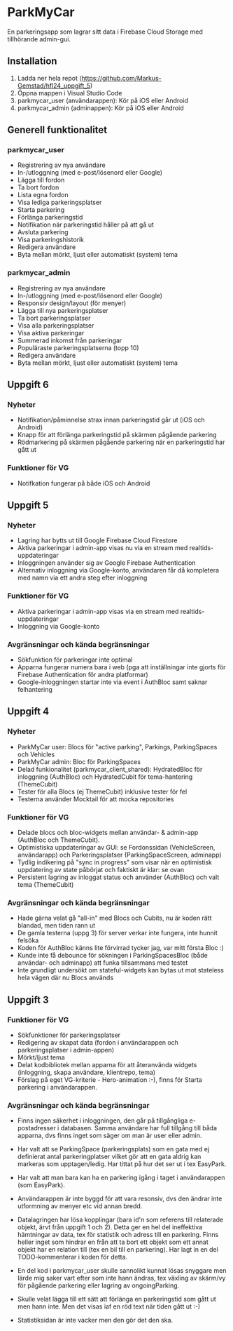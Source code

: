 # ParkMyCar

En parkeringsapp som lagrar sitt data i Firebase Cloud Storage med tillhörande admin-gui.

## Installation

1. Ladda ner hela repot (https://github.com/Markus-Gemstad/hfl24_uppgift_5)
2. Öppna mappen i Visual Studio Code
5. parkmycar_user (användarappen): Kör på iOS eller Android
6. parkmycar_admin (adminappen): Kör på iOS eller Android

## Generell funktionalitet
### parkmycar_user

- Registrering av nya användare
- In-/utloggning (med e-post/lösenord eller Google)
- Lägga till fordon
- Ta bort fordon
- Lista egna fordon
- Visa lediga parkeringsplatser
- Starta parkering
- Förlänga parkeringstid
- Notifikation när parkeringstid håller på att gå ut
- Avsluta parkering
- Visa parkeringshistorik
- Redigera användare
- Byta mellan mörkt, ljust eller automatiskt (system) tema

### parkmycar_admin

- Registrering av nya användare
- In-/utloggning (med e-post/lösenord eller Google)
- Responsiv design/layout (för menyer)
- Lägga till nya parkeringsplatser
- Ta bort parkeringsplatser
- Visa alla parkeringsplatser
- Visa aktiva parkeringar
- Summerad inkomst från parkeringar
- Populäraste parkeringsplatserna (topp 10)
- Redigera användare
- Byta mellan mörkt, ljust eller automatiskt (system) tema

## Uppgift 6
### Nyheter

- Notifikation/påminnelse strax innan parkeringstid går ut (iOS och Android)
- Knapp för att förlänga parkeringstid på skärmen pågående parkering
- Rödmarkering på skärmen pågående parkering när en parkeringstid har gått ut

### Funktioner för VG

- Notifkation fungerar på både iOS och Android

## Uppgift 5
### Nyheter

- Lagring har bytts ut till Google Firebase Cloud Firestore
- Aktiva parkeringar i admin-app visas nu via en stream med realtids-uppdateringar
- Inloggningen använder sig av Google Firebase Authentication
- Alternativ inloggning via Google-konto, användaren får då kompletera med namn via ett andra steg efter inloggning

### Funktioner för VG

- Aktiva parkeringar i admin-app visas via en stream med realtids-uppdateringar
- Inloggning via Google-konto

### Avgränsningar och kända begränsningar

- Sökfunktion för parkeringar inte optimal
- Apparna fungerar numera bara i web (pga att inställningar inte gjorts för Firebase Authentication för andra platformar)
- Google-inloggningen startar inte via event i AuthBloc samt saknar felhantering

## Uppgift 4
### Nyheter

- ParkMyCar user: Blocs för "active parking", Parkings, ParkingSpaces och Vehicles
- ParkMyCar admin: Bloc för ParkingSpaces
- Delad funkionalitet (parkmycar_client_shared): HydratedBloc för inloggning (AuthBloc) och HydratedCubit för tema-hantering (ThemeCubit)
- Tester för alla Blocs (ej ThemeCubit) inklusive tester för fel
- Testerna använder Mocktail för att mocka repositories

### Funktioner för VG

- Delade blocs och bloc-widgets mellan användar- & admin-app (AuthBloc och ThemeCubit).
- Optimistiska uppdateringar av GUI: se Fordonssidan (VehicleScreen, användarapp) och Parkeringsplatser (ParkingSpaceScreen, adminapp)
- Tydlig indikering på "sync in progress" som visar när en optimistisk uppdatering av state påbörjat och faktiskt är klar: se ovan
- Persistent lagring av inloggat status och använder (AuthBloc) och valt tema (ThemeCubit)

### Avgränsningar och kända begränsningar

- Hade gärna velat gå "all-in" med Blocs och Cubits, nu är koden rätt blandad, men tiden rann ut
- De gamla testerna (uppg 3) för server verkar inte fungera, inte hunnit felsöka
- Koden för AuthBloc känns lite förvirrad tycker jag, var mitt första Bloc :)
- Kunde inte få debounce för sökningen i ParkingSpacesBloc (både användar- och adminapp) att funka tillsammans med testet
- Inte grundligt undersökt om stateful-widgets kan bytas ut mot stateless hela vägen där nu Blocs används

## Uppgift 3
### Funktioner för VG

- Sökfunktioner för parkeringsplatser
- Redigering av skapat data (fordon i användarappen och parkeringsplatser i admin-appen)
- Mörkt/ljust tema
- Delat kodbibliotek mellan apparna för att återanvända widgets (inloggning, skapa användare, klientrepo, tema)
- Förslag på eget VG-kriterie - Hero-animation :-), finns för Starta parkering i användarappen.

### Avgränsningar och kända begränsningar

- Finns ingen säkerhet i inloggningen, den går på tillgångliga e-postadresser i databasen. Samma användare har full tillgång till båda apparna, dvs finns inget som säger om man är user eller admin. 

- Har valt att se ParkingSpace (parkeringsplats) som en gata med ej definierat antal parkeringplatser vilket gör att en gata aldrig kan markeras som upptagen/ledig. Har tittat på hur det ser ut i tex EasyPark.

- Har valt att man bara kan ha en parkering igång i taget i användarappen (som EasyPark).

- Användarappen är inte byggd för att vara resonsiv, dvs den ändrar inte utformning av menyer etc vid annan bredd.

- Datalagringen har lösa kopplingar (bara id'n som referens till relaterade objekt, ärvt från uppgift 1 och 2). Detta ger en hel del ineffektiva hämtningar av data, tex för statistik och adress till en parkering. Finns heller inget som hindrar en från att ta bort ett objekt som ett annat objekt har en relation till (tex en bil till en parkering). Har lagt in en del TODO-kommenterar i koden för detta.

- En del kod i parkmycar_user skulle sannolikt kunnat lösas snyggare men lärde mig saker vart efter som inte hann ändras, tex växling av skärm/vy för pågående parkering eller lagring av ongoingParking.

- Skulle velat lägga till ett sätt att förlänga en parkeringstid som gått ut men hann inte. Men det visas iaf en röd text när tiden gått ut :-)

- Statistiksidan är inte vacker men den gör det den ska.

